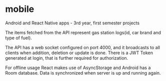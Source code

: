 # mobile
Android and React Native apps -  3rd year, first semester projects

The items fetched from the API represent gas station logs(id, car brand and type of fuel).

The API has a web socket configured on port 4000, and it broadcasts to all clients when addition, deletion or update is done.
There is a JWT Token generated at login, that is further required for authorization.

For offline usage React makes use of AsyncStorage and Android has a Room database.
Data is synchronized when server is up and running again.

